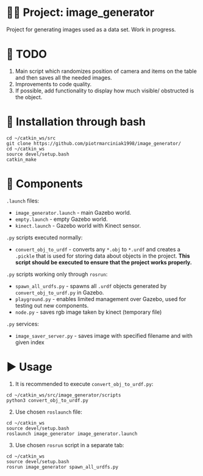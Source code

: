 # 👨‍💻 Project: image_generator
Project for generating images used as a data set. Work in progress.
# 🚧 TODO
1. Main script which randomizes position of camera and items on the table and then saves all the needed images.
2. Improvements to code quality.
3. If possible, add functionality to display how much visible/ obstructed is the object.
# 💾 Installation through bash
```
cd ~/catkin_ws/src
git clone https://github.com/piotrmarciniak1998/image_generator/
cd ~/catkin_ws
source devel/setup.bash
catkin_make
```
# 🔨 Components 
`.launch` files: 
* `image_generator.launch` - main Gazebo world.
* `empty.launch` - empty Gazebo world.
* `kinect.launch` - Gazebo world with Kinect sensor.

`.py` scripts executed normally:
* `convert_obj_to_urdf` - converts any `*.obj` to `*.urdf` and creates a `.pickle` that is used for storing
data about objects in the project. **This script should be executed to ensure that the project works properly.**

`.py` scripts working only through `rosrun`:
* `spawn_all_urdfs.py` - spawns all `.urdf` objects generated by `convert_obj_to_urdf.py` in Gazebo.
* `playground.py` - enables limited management over Gazebo, used for testing out new components.
* `node.py` - saves rgb image taken by kinect (temporary file)

`.py` services:
* `image_saver_server.py` - saves image with specified filename and with given index
# ▶️ Usage
1. It is recommended to execute `convert_obj_to_urdf.py`:
```
cd ~/catkin_ws/src/image_generator/scripts
python3 convert_obj_to_urdf.py
```
2. Use chosen `roslaunch` file:
```
cd ~/catkin_ws
source devel/setup.bash
roslaunch image_generator image_generator.launch
```
3. Use chosen `rosrun` script in a separate tab:
```
cd ~/catkin_ws
source devel/setup.bash
rosrun image_generator spawn_all_urdfs.py
```